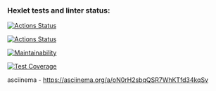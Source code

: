 ### Hexlet tests and linter status:
[![Actions Status](https://github.com/Fleur26/frontend-project-46/actions/workflows/hexlet-check.yml/badge.svg)](https://github.com/Fleur26/frontend-project-46/actions)

[![Actions Status](https://github.com/Fleur26/frontend-project-46/actions/workflows/hello-world.yml/badge.svg?branch=feature-1)](https://github.com/Fleur26/frontend-project-46/actions)

[![Maintainability](https://api.codeclimate.com/v1/badges/b24d23f89d5a8cd0e479/maintainability)](https://codeclimate.com/github/Fleur26/frontend-project-46/maintainability)

[![Test Coverage](https://api.codeclimate.com/v1/badges/b24d23f89d5a8cd0e479/test_coverage)](https://codeclimate.com/github/Fleur26/frontend-project-46/test_coverage)

asciinema - https://asciinema.org/a/oN0rH2sbqQSR7WhKTfd34kqSv


